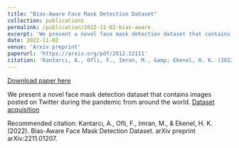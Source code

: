 ```yaml
---
title: "Bias-Aware Face Mask Detection Dataset"
collection: publications
permalink: /publication/2022-11-02-bias-aware
excerpt: 'We present a novel face mask detection dataset that contains images posted on Twitter during the pandemic from around the world. [Dataset acquisition](https://github.com/Alpkant/BAFMD)'
date: 2022-11-02
venue: 'Arxiv preprint'
paperurl: 'https://arxiv.org/pdf/2012.12111'
citation: 'Kantarcı, A., Ofli, F., Imran, M., &amp; Ekenel, H. K. (2022). Bias-Aware Face Mask Detection Dataset. arXiv preprint arXiv:2211.01207.'
---
```


<a href='https://arxiv.org/pdf/2012.12111'>Download paper here</a>

We present a novel face mask detection dataset that contains images posted on Twitter during the pandemic from around the world. [Dataset acquisition](https://github.com/Alpkant/BAFMD)

Recommended citation: Kantarcı, A., Ofli, F., Imran, M., & Ekenel, H. K. (2022). Bias-Aware Face Mask Detection Dataset. arXiv preprint arXiv:2211.01207.